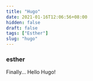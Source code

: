 ```yaml
---
title: "Hugo"
date: 2021-01-16T12:06:56+08:00
hidden: false
draft: false
tags: ["Esther"]
slug: "hugo"
---
```

### esther
Finally... Hello Hugo!
<!--more-->